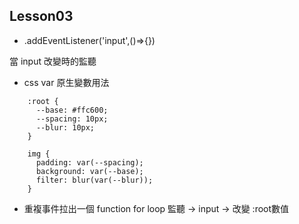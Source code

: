 ## Lesson03
- .addEventListener('input',()=>{})

當 input 改變時的監聽

- css var 原生變數用法

```
    :root {
      --base: #ffc600;
      --spacing: 10px;
      --blur: 10px;
    }

    img {
      padding: var(--spacing);
      background: var(--base);
      filter: blur(var(--blur));
    }
```
- 重複事件拉出一個 function 
for loop 監聽 -> input -> 改變 :root數值